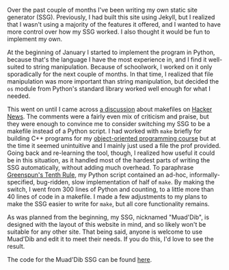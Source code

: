 <!-- Writing My Own Static Site Generator with a Makefile -->
<!-- 2018-03-12 -->

Over the past couple of months I've been writing my own static site generator
(SSG).  Previously, I had built this site using Jekyll, but I realized that I
wasn't using a majority of the features it offered, and I wanted to have more
control over how my SSG worked.  I also thought it would be fun to implement my
own.

At the beginning of January I started to implement the program in Python,
because that's the language I have the most experience in, and I find it
well-suited to string manipulation.  Because of schoolwork, I worked on it only
sporadically for the next couple of months.  In that time, I realized that file
manipulation was more important than string manipulation, but decided the `os`
module from Python's standard library worked well enough for what I needed.

This went on until I came across
[a discussion](https://news.ycombinator.com/item?id=16483889) about makefiles
on [Hacker News](https://news.ycombinator.com/).  The comments were a fairly
even mix of criticism and praise, but they were enough to convince me to
consider switching my SSG to be a makefile instead of a Python script.  I had
worked with `make` briefly for building C++ programs for my
[object-oriented programming course](http://www.ucalendar.uwaterloo.ca/1718/COURSE/course-CS.html#CS246)
but at the time it seemed unintuitive and I mainly just used a file the prof
provided.  Going back and re-learning the tool, though, I realized how useful
it could be in this situation, as it handled most of the hardest parts of
writing the SSG automatically, without adding much overhead.  To paraphrase
[Greenspun's Tenth Rule](https://en.wikipedia.org/wiki/Greenspun%27s_tenth_rule),
my Python script contained an ad-hoc, informally-specified, bug-ridden, slow
implementation of half of `make`.  By making the switch, I went from 300 lines
of Python and counting, to a little more than 40 lines of code in a makefile.
I made a few adjustments to my plans to make the SSG easier to write for
`make`, but all core functionality remains.

As was planned from the beginning, my SSG, nicknamed "Muad'Dib", is designed
with the layout of this website in mind, and so likely won't be suitable for
any other site.  That being said, anyone is welcome to use Muad'Dib and edit it
to meet their needs.  If you do this, I'd love to see the result.

The code for the Muad'Dib SSG can be found
[here](https://github.com/jdw1996/muaddib-ssg/).
